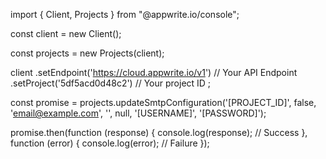 import { Client, Projects } from "@appwrite.io/console";

const client = new Client();

const projects = new Projects(client);

client
    .setEndpoint('https://cloud.appwrite.io/v1') // Your API Endpoint
    .setProject('5df5acd0d48c2') // Your project ID
;

const promise = projects.updateSmtpConfiguration('[PROJECT_ID]', false, 'email@example.com', '', null, '[USERNAME]', '[PASSWORD]');

promise.then(function (response) {
    console.log(response); // Success
}, function (error) {
    console.log(error); // Failure
});